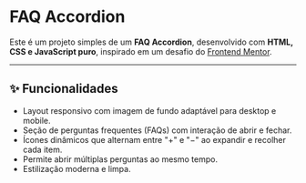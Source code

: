 # FAQ Accordion

Este é um projeto simples de um **FAQ Accordion**, desenvolvido com **HTML, CSS e JavaScript puro**, inspirado em um desafio do [Frontend Mentor](https://www.frontendmentor.io/).

---

## ✨ Funcionalidades

- Layout responsivo com imagem de fundo adaptável para desktop e mobile.
- Seção de perguntas frequentes (FAQs) com interação de abrir e fechar.
- Ícones dinâmicos que alternam entre "+" e "−" ao expandir e recolher cada item.
- Permite abrir múltiplas perguntas ao mesmo tempo.
- Estilização moderna e limpa.